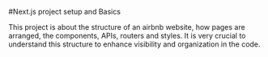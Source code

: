 #Next.js project setup and Basics

This project is about the structure of an airbnb website, how pages are arranged, the components, APIs, routers and styles. It is very crucial to understand this structure to enhance visibility and organization in the code. 
